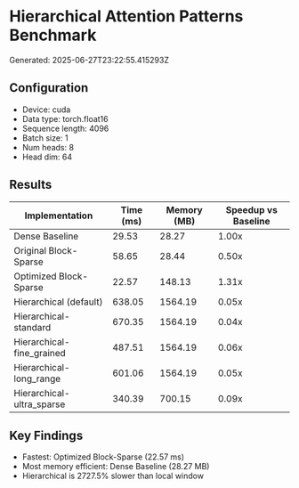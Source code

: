 # Hierarchical Attention Patterns Benchmark

Generated: 2025-06-27T23:22:55.415293Z

## Configuration

- Device: cuda
- Data type: torch.float16
- Sequence length: 4096
- Batch size: 1
- Num heads: 8
- Head dim: 64

## Results

| Implementation | Time (ms) | Memory (MB) | Speedup vs Baseline |
|----------------|-----------|-------------|--------------------|
| Dense Baseline | 29.53 | 28.27 | 1.00x |
| Original Block-Sparse | 58.65 | 28.44 | 0.50x |
| Optimized Block-Sparse | 22.57 | 148.13 | 1.31x |
| Hierarchical (default) | 638.05 | 1564.19 | 0.05x |
| Hierarchical-standard | 670.35 | 1564.19 | 0.04x |
| Hierarchical-fine_grained | 487.51 | 1564.19 | 0.06x |
| Hierarchical-long_range | 601.06 | 1564.19 | 0.05x |
| Hierarchical-ultra_sparse | 340.39 | 700.15 | 0.09x |

## Key Findings

- Fastest: Optimized Block-Sparse (22.57 ms)
- Most memory efficient: Dense Baseline (28.27 MB)
- Hierarchical is 2727.5% slower than local window
